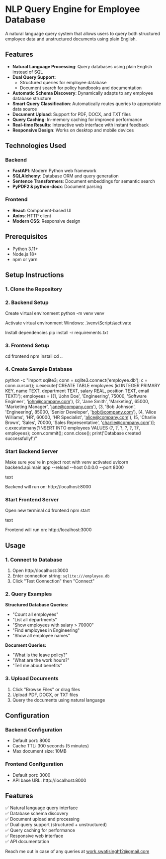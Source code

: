 # NLP Query Engine for Employee Database

A natural language query system that allows users to query both structured employee data and unstructured documents using plain English.

## Features

- **Natural Language Processing**: Query databases using plain English instead of SQL
- **Dual Query Support**: 
  - Structured queries for employee database
  - Document search for policy handbooks and documentation
- **Automatic Schema Discovery**: Dynamically adapts to any employee database structure
- **Smart Query Classification**: Automatically routes queries to appropriate data source
- **Document Upload**: Support for PDF, DOCX, and TXT files
- **Query Caching**: In-memory caching for improved performance
- **Real-time Results**: Interactive web interface with instant feedback
- **Responsive Design**: Works on desktop and mobile devices

##  Technologies Used

### Backend
- **FastAPI**: Modern Python web framework
- **SQLAlchemy**: Database ORM and query generation
- **Sentence Transformers**: Document embeddings for semantic search
- **PyPDF2 & python-docx**: Document parsing

### Frontend
- **React**: Component-based UI
- **Axios**: HTTP client
- **Modern CSS**: Responsive design

## Prerequisites

- Python 3.11+
- Node.js 18+
- npm or yarn

## Setup Instructions

### 1. Clone the Repository


### 2. Backend Setup

Create virtual environment
python -m venv venv

Activate virtual environment
Windows:
.\venv\Scripts\activate

Install dependencies
pip install -r requirements.txt


### 3. Frontend Setup

cd frontend
npm install
cd ..


### 4. Create Sample Database

python -c "import sqlite3; conn = sqlite3.connect('employee.db'); c = conn.cursor(); c.execute('CREATE TABLE employees (id INTEGER PRIMARY KEY, name TEXT, department TEXT, salary REAL, position TEXT, email TEXT)'); employees = [(1, 'John Doe', 'Engineering', 75000, 'Software Engineer', 'john@company.com'), (2, 'Jane Smith', 'Marketing', 65000, 'Marketing Manager', 'jane@company.com'), (3, 'Bob Johnson', 'Engineering', 85000, 'Senior Developer', 'bob@company.com'), (4, 'Alice Williams', 'HR', 60000, 'HR Specialist', 'alice@company.com'), (5, 'Charlie Brown', 'Sales', 70000, 'Sales Representative', 'charlie@company.com')]; c.executemany('INSERT INTO employees VALUES (?, ?, ?, ?, ?, ?)', employees); conn.commit(); conn.close(); print('Database created successfully!')"

### Start Backend Server

Make sure you're in project root with venv activated
uvicorn backend.api.main:app --reload --host 0.0.0.0 --port 8000

text

Backend will run on: http://localhost:8000

### Start Frontend Server

Open new terminal
cd frontend
npm start

text

Frontend will run on: http://localhost:3000

##  Usage


### 1. Connect to Database

1. Open http://localhost:3000
2. Enter connection string: `sqlite:///employee.db`
3. Click "Test Connection" then "Connect"

### 2. Query Examples

**Structured Database Queries:**
- "Count all employees"
- "List all departments"
- "Show employees with salary > 70000"
- "Find employees in Engineering"
- "Show all employee names"

**Document Queries:**
- "What is the leave policy?"
- "What are the work hours?"
- "Tell me about benefits"

### 3. Upload Documents

1. Click "Browse Files" or drag files
2. Upload PDF, DOCX, or TXT files
3. Query the documents using natural language


##  Configuration

### Backend Configuration
- Default port: 8000
- Cache TTL: 300 seconds (5 minutes)
- Max document size: 10MB

### Frontend Configuration
- Default port: 3000
- API base URL: http://localhost:8000

## Features 
✅ Natural language query interface  
✅ Database schema discovery  
✅ Document upload and processing  
✅ Dual query support (structured + unstructured)  
✅ Query caching for performance  
✅ Responsive web interface  
✅ API documentation  

Reach me out in case of any queries at work.swatisingh12@gmail.com


